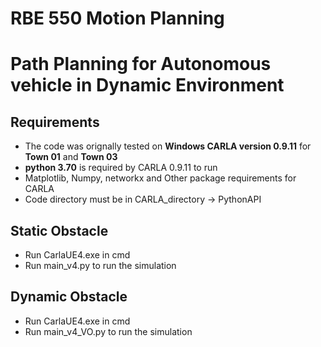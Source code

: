 # RBE 550 Motion Planning
# Path Planning for Autonomous vehicle in Dynamic Environment

## Requirements
- The code was orignally tested on **Windows CARLA version 0.9.11** for **Town 01** and **Town 03**
- **python 3.70** is required by CARLA 0.9.11 to run
- Matplotlib, Numpy, networkx and Other package requirements for CARLA
- Code directory must be in CARLA_directory -> PythonAPI 

## Static Obstacle
- Run CarlaUE4.exe in cmd
- Run main_v4.py to run the simulation

## Dynamic Obstacle
- Run CarlaUE4.exe in cmd
- Run main_v4_VO.py to run the simulation 
